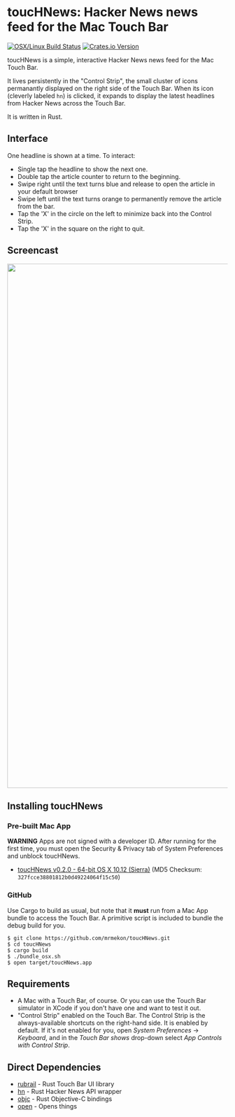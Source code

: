 # toucHNews: Hacker News news feed for the Mac Touch Bar

[![OSX/Linux Build Status](https://travis-ci.org/mrmekon/toucHNews.svg?branch=master)](https://travis-ci.org/mrmekon/toucHNews)
[![Crates.io Version](https://img.shields.io/crates/v/toucHNews.svg)](https://crates.io/crates/toucHNews)

toucHNews is a simple, interactive Hacker News news feed for the Mac Touch Bar.

It lives persistently in the "Control Strip", the small cluster of icons permanantly displayed on the right side of the Touch Bar.  When its icon (cleverly labeled `hn`) is clicked, it expands to display the latest headlines from Hacker News across the Touch Bar.

It is written in Rust.

## Interface 

One headline is shown at a time.  To interact:

* Single tap the headline to show the next one.
* Double tap the article counter to return to the beginning.
* Swipe right until the text turns blue and release to open the article in your default browser
* Swipe left until the text turns orange to permanently remove the article from the bar.
* Tap the 'X' in the circle on the left to minimize back into the Control Strip.
* Tap the 'X' in the square on the right to quit.


## Screencast

<img src="https://github.com/mrmekon/toucHNews/blob/master/docs/screencast.gif" width="1200">


## Installing toucHNews

### Pre-built Mac App

**WARNING** Apps are not signed with a developer ID.  After running for the first time, you must open the Security & Privacy tab of System Preferences and unblock toucHNews.

* [toucHNews v0.2.0 - 64-bit OS X 10.12 (Sierra)](https://github.com/mrmekon/toucHNews/releases/download/toucHNews-0.2.0/toucHNews.zip) (MD5 Checksum: `327fcce38801812b0d49224064f15c50`)

### GitHub

Use Cargo to build as usual, but note that it **must** run from a Mac App bundle to access the Touch Bar.  A primitive script is included to bundle the debug build for you.

```
$ git clone https://github.com/mrmekon/toucHNews.git
$ cd toucHNews
$ cargo build
$ ./bundle_osx.sh
$ open target/toucHNews.app
```

## Requirements

* A Mac with a Touch Bar, of course.  Or you can use the Touch Bar simulator in XCode if you don't have one and want to test it out.
* "Control Strip" enabled on the Touch Bar.  The Control Strip is the always-available shortcuts on the right-hand side.  It is enabled by default.  If it's not enabled for you, open *System Preferences* -> *Keyboard*, and in the *Touch Bar shows* drop-down select *App Controls with Control Strip*.

## Direct Dependencies

* [rubrail](https://github.com/mrmekon/rubrail-rs) - Rust Touch Bar UI library
* [hn](https://github.com/mrmekon/hn-rs) - Rust Hacker News API wrapper
* [objc](https://github.com/SSheldon/rust-objc) - Rust Objective-C bindings
* [open](https://github.com/Byron/open-rs) - Opens things
